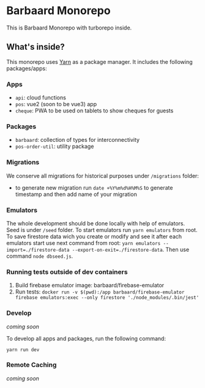 # Barbaard Monorepo

This is Barbaard Monorepo with turborepo inside.

## What's inside?

This monorepo uses [Yarn](https://classic.yarnpkg.com/) as a package manager. It includes the following packages/apps:

### Apps

- `api`: cloud functions
- `pos`: vue2 (soon to be vue3) app
- `cheque`: PWA to be used on tablets to show cheques for guests

### Packages

- `barbaard`: collection of types for interconnectivity
- `pos-order-util`: utility package

### Migrations

We conserve all migrations for historical purposes under `/migrations` folder:

- to generate new migration run `date +%Y%m%d%H%M%S` to generate timestamp and then add name of your migration

### Emulators

The whole development should be done locally with help of emulators.
Seed is under `/seed` folder. To start emulators run `yarn emulators` from root.
To save firestore data wich you create or modify and see it after each emulators start use next command from root: `yarn emulators --import=./firestore-data --export-on-exit=./firestore-data`.
Then use command `node dbseed.js`.

### Running tests outside of dev containers

1. Build firebase emulator image: barbaard/firebase-emulator
2. Run tests: `docker run -v $(pwd):/app barbaard/firebase-emulator firebase emulators:exec --only firestore './node_modules/.bin/jest'`

### Develop

_coming soon_

To develop all apps and packages, run the following command:

```
yarn run dev
```

### Remote Caching

_coming soon_

